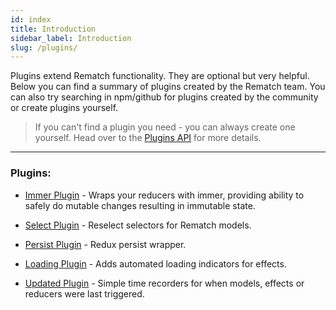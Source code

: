 ```yaml
---
id: index
title: Introduction
sidebar_label: Introduction
slug: /plugins/
---
```


Plugins extend Rematch functionality. They are optional but very helpful. Below you can find a summary of plugins created by the Rematch team. You can also try searching in npm/github for plugins created by the community or create plugins yourself.

> If you can't find a plugin you need - you can always create one yourself. Head over to the [Plugins API](/docs/api-reference/plugins) for more details.

---

### Plugins:

- [Immer Plugin](immer) - Wraps your reducers with immer, providing ability to safely do mutable changes resulting in immutable state.

- [Select Plugin](select) - Reselect selectors for Rematch models.

- [Persist Plugin](persist) - Redux persist wrapper.

- [Loading Plugin](loading) - Adds automated loading indicators for effects.

- [Updated Plugin](updated) - Simple time recorders for when models, effects or reducers were last triggered.
